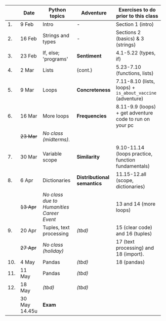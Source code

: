 |  | Date | 	Python topics   |	Adventure |	Exercises to do prior to this class
| --- | --- | --- | --- | --- |
|1. | 9 Feb | Intro |	- |	Section 1 (intro)
|2. | 16 Feb |	Strings and types |	- |	Sections 2 (basics) & 3 (strings)
|3. | 23 Feb |	If, else; 'programs'  |	**Sentiment**  |	4.1-5.22 (types, if)
|4. | 2 Mar   |   Lists |	(cont.)  | 5.23-7.10 (functions, lists)
|5. | 9 Mar |	Loops |	**Concreteness** 	| 7.11-8.10 (lists, loops) + `is_about_vaccine` (adventure)
|6. | 16 Mar |	More loops  |  **Frequencies**	  |	 8.11-9.9 (loops) + get adventure code to run on your pc
|   | ~~23 Mar~~  |  _No class (midterms)._ |   |
|7. | 30 Mar |  Variable scope  |	**Similarity** | 9.10-11.14 (loops practice, function fundamentals)
|8. | 6 Apr |	Dictionaries |	**Distributional semantics**   |	11.15-12.all (scope, dictionaries)
|   | ~~13 Apr~~ |	_No class due to Humanities Career Event_  |  |   13 and 14 (more loops)
|9. | 20 Apr |	Tuples, text processing |	_(tbd)_  |	15 (clear code) and 16 (tuples)
|  | ~~27 Apr~~ |	_No class (holiday)_	|	  |  17 (text processing) and 18 (import).
|10. | 4 May |	Pandas 	|  _(tbd)_   | 	18 (pandas)
|11. | 11 May |	Pandas 	|  _(tbd)_  |	
|12. | 18 May |  _(tbd)_	   	|   _(tbd)_  |	
|    |30 May 14.45u  |  	**Exam**   |   |

